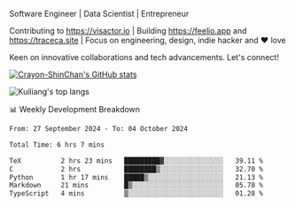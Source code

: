 Software Engineer | Data Scientist | Entrepreneur

Contributing to https://visactor.io | Building https://feelio.app and https://traceca.site | Focus on engineering, design, indie hacker and ❤️ love

Keen on innovative collaborations and tech advancements. Let's connect!

[![Crayon-ShinChan's GitHub stats](https://github-readme-stats.vercel.app/api?username=mengxi-ream)](https://github.com/anuraghazra/github-readme-stats)

![Kuiliang's top langs](https://github-readme-stats.vercel.app/api/top-langs?username=mengxi-ream&&hide=tex,jupyter%20notebook,mdx,scss)

📊 Weekly Development Breakdown

<!--START_SECTION:waka-->

```txt
From: 27 September 2024 - To: 04 October 2024

Total Time: 6 hrs 7 mins

TeX          2 hrs 23 mins   █████████▓░░░░░░░░░░░░░░░   39.11 %
C            2 hrs           ████████▒░░░░░░░░░░░░░░░░   32.70 %
Python       1 hr 17 mins    █████▒░░░░░░░░░░░░░░░░░░░   21.13 %
Markdown     21 mins         █▒░░░░░░░░░░░░░░░░░░░░░░░   05.78 %
TypeScript   4 mins          ▒░░░░░░░░░░░░░░░░░░░░░░░░   01.28 %
```

<!--END_SECTION:waka-->
